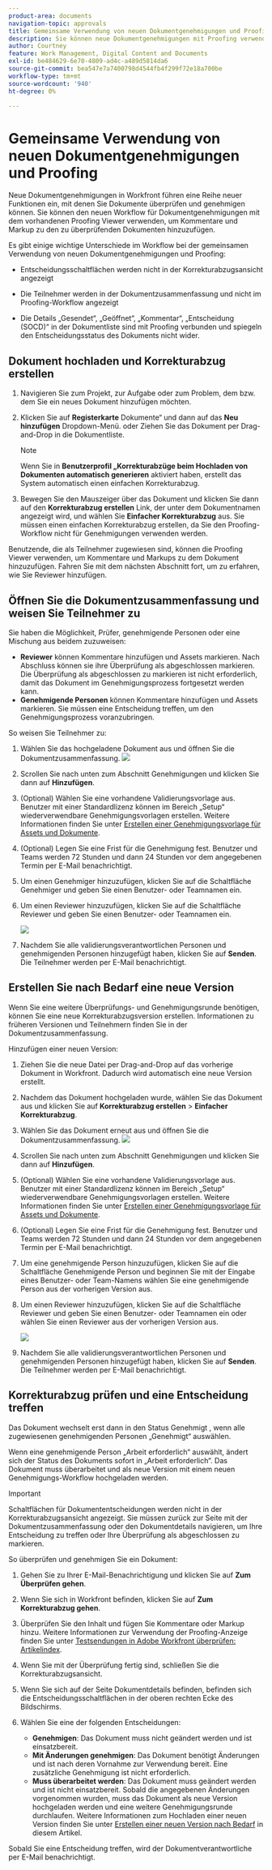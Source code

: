 ```yaml
---
product-area: documents
navigation-topic: approvals
title: Gemeinsame Verwendung von neuen Dokumentgenehmigungen und Proofing
description: Sie können neue Dokumentgenehmigungen mit Proofing verwenden.
author: Courtney
feature: Work Management, Digital Content and Documents
exl-id: be484629-6e70-4809-ad4c-a489d5814da6
source-git-commit: bea547e7a7400798d4544fb4f299f72e18a700be
workflow-type: tm+mt
source-wordcount: '940'
ht-degree: 0%

---
```


# Gemeinsame Verwendung von neuen Dokumentgenehmigungen und Proofing

Neue Dokumentgenehmigungen in Workfront führen eine Reihe neuer Funktionen ein, mit denen Sie Dokumente überprüfen und genehmigen können. Sie können den neuen Workflow für Dokumentgenehmigungen mit dem vorhandenen Proofing Viewer verwenden, um Kommentare und Markup zu den zu überprüfenden Dokumenten hinzuzufügen.

Es gibt einige wichtige Unterschiede im Workflow bei der gemeinsamen Verwendung von neuen Dokumentgenehmigungen und Proofing:

* Entscheidungsschaltflächen werden nicht in der Korrekturabzugsansicht angezeigt

* Die Teilnehmer werden in der Dokumentzusammenfassung und nicht im Proofing-Workflow angezeigt

* Die Details „Gesendet“, „Geöffnet“, „Kommentar“, „Entscheidung (SOCD)“ in der Dokumentliste sind mit Proofing verbunden und spiegeln den Entscheidungsstatus des Dokuments nicht wider.

## Dokument hochladen und Korrekturabzug erstellen

1. Navigieren Sie zum Projekt, zur Aufgabe oder zum Problem, dem bzw. dem Sie ein neues Dokument hinzufügen möchten.
1. Klicken Sie auf **Registerkarte** Dokumente“ und dann auf das **Neu hinzufügen** Dropdown-Menü.
oder
Ziehen Sie das Dokument per Drag-and-Drop in die Dokumentliste.

   >[!NOTE]
   >
   >Wenn Sie in **Benutzerprofil „Korrekturabzüge beim Hochladen von Dokumenten automatisch generieren** aktiviert haben, erstellt das System automatisch einen einfachen Korrekturabzug.

1. Bewegen Sie den Mauszeiger über das Dokument und klicken Sie dann auf den **Korrekturabzug erstellen** Link, der unter dem Dokumentnamen angezeigt wird, und wählen Sie **Einfacher Korrekturabzug** aus. Sie müssen einen einfachen Korrekturabzug erstellen, da Sie den Proofing-Workflow nicht für Genehmigungen verwenden werden.

Benutzende, die als Teilnehmer zugewiesen sind, können die Proofing Viewer verwenden, um Kommentare und Markups zu dem Dokument hinzuzufügen. Fahren Sie mit dem nächsten Abschnitt fort, um zu erfahren, wie Sie Reviewer hinzufügen.

## Öffnen Sie die Dokumentzusammenfassung und weisen Sie Teilnehmer zu

Sie haben die Möglichkeit, Prüfer, genehmigende Personen oder eine Mischung aus beidem zuzuweisen:

* **Reviewer** können Kommentare hinzufügen und Assets markieren. Nach Abschluss können sie ihre Überprüfung als abgeschlossen markieren. Die Überprüfung als abgeschlossen zu markieren ist nicht erforderlich, damit das Dokument im Genehmigungsprozess fortgesetzt werden kann.
* **Genehmigende Personen** können Kommentare hinzufügen und Assets markieren. Sie müssen eine Entscheidung treffen, um den Genehmigungsprozess voranzubringen.

So weisen Sie Teilnehmer zu:

1. Wählen Sie das hochgeladene Dokument aus und öffnen Sie die Dokumentzusammenfassung.
   ![](assets/open-doc-summary.png)

1. Scrollen Sie nach unten zum Abschnitt Genehmigungen und klicken Sie dann auf **Hinzufügen**.

1. (Optional) Wählen Sie eine vorhandene Validierungsvorlage aus. Benutzer mit einer Standardlizenz können im Bereich „Setup“ wiederverwendbare Genehmigungsvorlagen erstellen. Weitere Informationen finden Sie unter [Erstellen einer Genehmigungsvorlage für Assets und Dokumente](/help/quicksilver/review-and-approve-work/document-reviews-and-approvals/manage-document-approvals/create-approval-template.md).

1. (Optional) Legen Sie eine Frist für die Genehmigung fest. Benutzer und Teams werden 72 Stunden und dann 24 Stunden vor dem angegebenen Termin per E-Mail benachrichtigt.

1. Um einen Genehmiger hinzuzufügen, klicken Sie auf die Schaltfläche Genehmiger und geben Sie einen Benutzer- oder Teamnamen ein.

1. Um einen Reviewer hinzuzufügen, klicken Sie auf die Schaltfläche Reviewer und geben Sie einen Benutzer- oder Teamnamen ein.

   ![](assets/add-approvers.png)

1. Nachdem Sie alle validierungsverantwortlichen Personen und genehmigenden Personen hinzugefügt haben, klicken Sie auf **Senden**. Die Teilnehmer werden per E-Mail benachrichtigt.

## Erstellen Sie nach Bedarf eine neue Version

Wenn Sie eine weitere Überprüfungs- und Genehmigungsrunde benötigen, können Sie eine neue Korrekturabzugsversion erstellen.  <!-- and add the previous participants, new participants, or a mix of both. --> Informationen zu früheren Versionen und Teilnehmern finden Sie in der Dokumentzusammenfassung.

Hinzufügen einer neuen Version:

1. Ziehen Sie die neue Datei per Drag-and-Drop auf das vorherige Dokument in Workfront. Dadurch wird automatisch eine neue Version erstellt.

1. Nachdem das Dokument hochgeladen wurde, wählen Sie das Dokument aus und klicken Sie auf **Korrekturabzug erstellen** > **Einfacher Korrekturabzug**.

1. Wählen Sie das Dokument erneut aus und öffnen Sie die Dokumentzusammenfassung.
   ![](assets/open-doc-summary.png)

1. Scrollen Sie nach unten zum Abschnitt Genehmigungen und klicken Sie dann auf **Hinzufügen**.

1. (Optional) Wählen Sie eine vorhandene Validierungsvorlage aus. Benutzer mit einer Standardlizenz können im Bereich „Setup“ wiederverwendbare Genehmigungsvorlagen erstellen. Weitere Informationen finden Sie unter [Erstellen einer Genehmigungsvorlage für Assets und Dokumente](/help/quicksilver/review-and-approve-work/document-reviews-and-approvals/manage-document-approvals/create-approval-template.md).

1. (Optional) Legen Sie eine Frist für die Genehmigung fest. Benutzer und Teams werden 72 Stunden und dann 24 Stunden vor dem angegebenen Termin per E-Mail benachrichtigt.

1. Um eine genehmigende Person hinzuzufügen, klicken Sie auf die Schaltfläche Genehmigende Person und beginnen Sie mit der Eingabe eines Benutzer- oder Team-Namens <span class="preview"> wählen Sie eine genehmigende Person aus der vorherigen Version aus.</span>

1. Um einen Reviewer hinzuzufügen, klicken Sie auf die Schaltfläche Reviewer und geben Sie einen Benutzer- oder Teamnamen ein <span class="preview">oder wählen Sie einen Reviewer aus der vorherigen Version aus. </span>

   ![](assets/add-approvers.png)

1. Nachdem Sie alle validierungsverantwortlichen Personen und genehmigenden Personen hinzugefügt haben, klicken Sie auf **Senden**. Die Teilnehmer werden per E-Mail benachrichtigt.

<!-- add info about reusing previous participants once released -->


## Korrekturabzug prüfen und eine Entscheidung treffen

Das Dokument wechselt erst dann in den Status Genehmigt , wenn alle zugewiesenen genehmigenden Personen „Genehmigt“ auswählen.

Wenn eine genehmigende Person „Arbeit erforderlich“ auswählt, ändert sich der Status des Dokuments sofort in „Arbeit erforderlich“. Das Dokument muss überarbeitet und als neue Version mit einem neuen Genehmigungs-Workflow hochgeladen werden.

>[!IMPORTANT]
>
>Schaltflächen für Dokumententscheidungen werden nicht in der Korrekturabzugsansicht angezeigt. Sie müssen zurück zur Seite mit der Dokumentzusammenfassung oder den Dokumentdetails navigieren, um Ihre Entscheidung zu treffen oder Ihre Überprüfung als abgeschlossen zu markieren.

So überprüfen und genehmigen Sie ein Dokument:

1. Gehen Sie zu Ihrer E-Mail-Benachrichtigung und klicken Sie auf **Zum Überprüfen gehen**.

1. Wenn Sie sich in Workfront befinden, klicken Sie auf **Zum Korrekturabzug gehen**.

1. Überprüfen Sie den Inhalt und fügen Sie Kommentare oder Markup hinzu. Weitere Informationen zur Verwendung der Proofing-Anzeige finden Sie unter [Testsendungen in Adobe Workfront überprüfen: Artikelindex](/help/quicksilver/review-and-approve-work/proofing/reviewing-proofs-within-workfront/review-proofs-in-wf.md).

1. Wenn Sie mit der Überprüfung fertig sind, schließen Sie die Korrekturabzugsansicht.

1. Wenn Sie sich auf der Seite Dokumentdetails befinden, befinden sich die Entscheidungsschaltflächen in der oberen rechten Ecke des Bildschirms.

1. Wählen Sie eine der folgenden Entscheidungen:

   * **Genehmigen**: Das Dokument muss nicht geändert werden und ist einsatzbereit.
   * **Mit Änderungen genehmigen**: Das Dokument benötigt Änderungen und ist nach deren Vornahme zur Verwendung bereit. Eine zusätzliche Genehmigung ist nicht erforderlich.
   * **Muss überarbeitet werden**: Das Dokument muss geändert werden und ist nicht einsatzbereit. Sobald die angegebenen Änderungen vorgenommen wurden, muss das Dokument als neue Version hochgeladen werden und eine weitere Genehmigungsrunde durchlaufen. Weitere Informationen zum Hochladen einer neuen Version finden Sie unter [Erstellen einer neuen Version nach Bedarf](#create-a-new-version-as-needed) in diesem Artikel.

Sobald Sie eine Entscheidung treffen, wird der Dokumentverantwortliche per E-Mail benachrichtigt.
